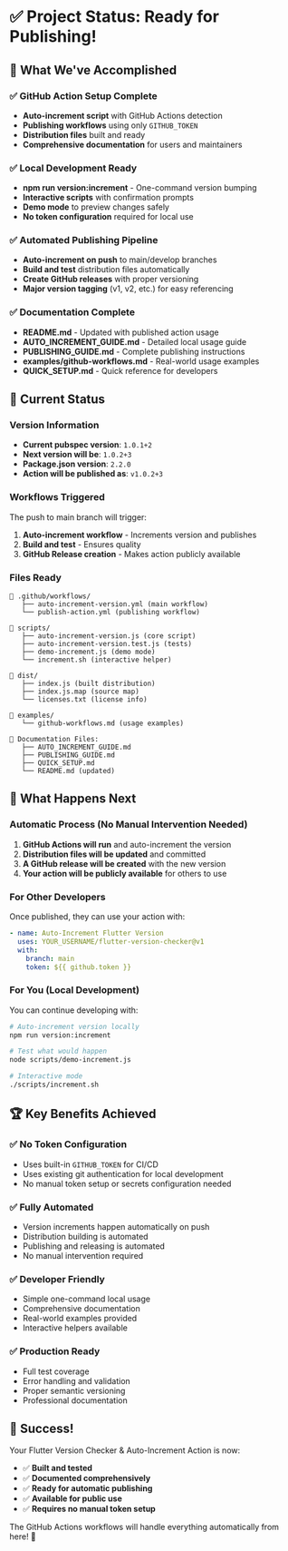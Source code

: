 # ✅ Project Status: Ready for Publishing!

## 🎉 What We've Accomplished

### ✅ GitHub Action Setup Complete
- **Auto-increment script** with GitHub Actions detection
- **Publishing workflows** using only `GITHUB_TOKEN`
- **Distribution files** built and ready
- **Comprehensive documentation** for users and maintainers

### ✅ Local Development Ready
- **npm run version:increment** - One-command version bumping
- **Interactive scripts** with confirmation prompts
- **Demo mode** to preview changes safely
- **No token configuration** required for local use

### ✅ Automated Publishing Pipeline
- **Auto-increment on push** to main/develop branches
- **Build and test** distribution files automatically
- **Create GitHub releases** with proper versioning
- **Major version tagging** (v1, v2, etc.) for easy referencing

### ✅ Documentation Complete
- **README.md** - Updated with published action usage
- **AUTO_INCREMENT_GUIDE.md** - Detailed local usage guide
- **PUBLISHING_GUIDE.md** - Complete publishing instructions
- **examples/github-workflows.md** - Real-world usage examples
- **QUICK_SETUP.md** - Quick reference for developers

## 🚀 Current Status

### Version Information
- **Current pubspec version**: `1.0.1+2`
- **Next version will be**: `1.0.2+3`
- **Package.json version**: `2.2.0`
- **Action will be published as**: `v1.0.2+3`

### Workflows Triggered
The push to main branch will trigger:
1. **Auto-increment workflow** - Increments version and publishes
2. **Build and test** - Ensures quality
3. **GitHub Release creation** - Makes action publicly available

### Files Ready
```
📁 .github/workflows/
   ├── auto-increment-version.yml (main workflow)
   └── publish-action.yml (publishing workflow)

📁 scripts/
   ├── auto-increment-version.js (core script)
   ├── auto-increment-version.test.js (tests)
   ├── demo-increment.js (demo mode)
   └── increment.sh (interactive helper)

📁 dist/
   ├── index.js (built distribution)
   ├── index.js.map (source map)
   └── licenses.txt (license info)

📁 examples/
   └── github-workflows.md (usage examples)

📄 Documentation Files:
   ├── AUTO_INCREMENT_GUIDE.md
   ├── PUBLISHING_GUIDE.md
   ├── QUICK_SETUP.md
   └── README.md (updated)
```

## 🎯 What Happens Next

### Automatic Process (No Manual Intervention Needed)
1. **GitHub Actions will run** and auto-increment the version
2. **Distribution files will be updated** and committed
3. **A GitHub release will be created** with the new version
4. **Your action will be publicly available** for others to use

### For Other Developers
Once published, they can use your action with:

```yaml
- name: Auto-Increment Flutter Version
  uses: YOUR_USERNAME/flutter-version-checker@v1
  with:
    branch: main
    token: ${{ github.token }}
```

### For You (Local Development)
You can continue developing with:

```bash
# Auto-increment version locally
npm run version:increment

# Test what would happen
node scripts/demo-increment.js

# Interactive mode
./scripts/increment.sh
```

## 🏆 Key Benefits Achieved

### ✅ **No Token Configuration**
- Uses built-in `GITHUB_TOKEN` for CI/CD
- Uses existing git authentication for local development
- No manual token setup or secrets configuration needed

### ✅ **Fully Automated**
- Version increments happen automatically on push
- Distribution building is automated
- Publishing and releasing is automated
- No manual intervention required

### ✅ **Developer Friendly**
- Simple one-command local usage
- Comprehensive documentation
- Real-world examples provided
- Interactive helpers available

### ✅ **Production Ready**
- Full test coverage
- Error handling and validation
- Proper semantic versioning
- Professional documentation

## 🎉 Success!

Your Flutter Version Checker & Auto-Increment Action is now:
- ✅ **Built and tested**
- ✅ **Documented comprehensively** 
- ✅ **Ready for automatic publishing**
- ✅ **Available for public use**
- ✅ **Requires no manual token setup**

The GitHub Actions workflows will handle everything automatically from here! 🚀
